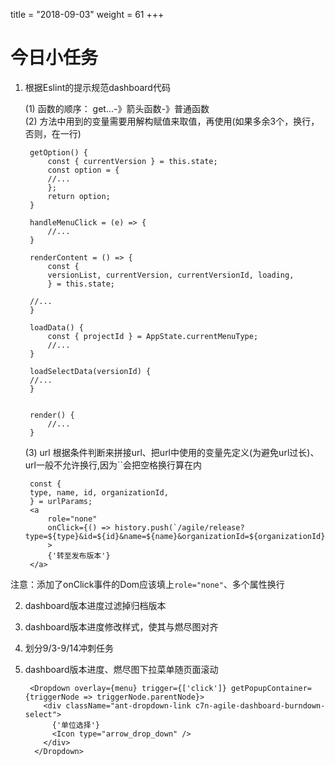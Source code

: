 title = "2018-09-03"
weight = 61
+++

# 今日小任务
1. 根据Eslint的提示规范dashboard代码 
    
    (1) 函数的顺序：  get...-》箭头函数-》普通函数   
    (2) 方法中用到的变量需要用解构赋值来取值，再使用(如果多余3个，换行，否则，在一行)

        getOption() {
            const { currentVersion } = this.state;
            const option = {
            //...
            };
            return option;
        }

        handleMenuClick = (e) => {
            //...
        }

        renderContent = () => {
            const {
            versionList, currentVersion, currentVersionId, loading, 
            } = this.state;

        //...
        }
        
        loadData() {
            const { projectId } = AppState.currentMenuType;
            //...
        }

        loadSelectData(versionId) {
        //...
        }
        
        
        render() {
            //...
        }

   (3) url
        根据条件判断来拼接url、把url中使用的变量先定义(为避免url过长)、url一般不允许换行,因为``会把空格换行算在内

        const {
        type, name, id, organizationId,
        } = urlParams;
        <a 
            role="none"
            onClick={() => history.push(`/agile/release?type=${type}&id=${id}&name=${name}&organizationId=${organizationId}`)}
            >
            {'转至发布版本'}
        </a>

 注意：添加了onClick事件的Dom应该填上`role="none"`、多个属性换行

 2. dashboard版本进度过滤掉归档版本  
 3. dashboard版本进度修改样式，使其与燃尽图对齐  
 4. 划分9/3-9/14冲刺任务  
 5. dashboard版本进度、燃尽图下拉菜单随页面滚动

         <Dropdown overlay={menu} trigger={['click']} getPopupContainer={triggerNode => triggerNode.parentNode}>
            <div className="ant-dropdown-link c7n-agile-dashboard-burndown-select">
              {'单位选择'}
              <Icon type="arrow_drop_down" />
            </div>
          </Dropdown>